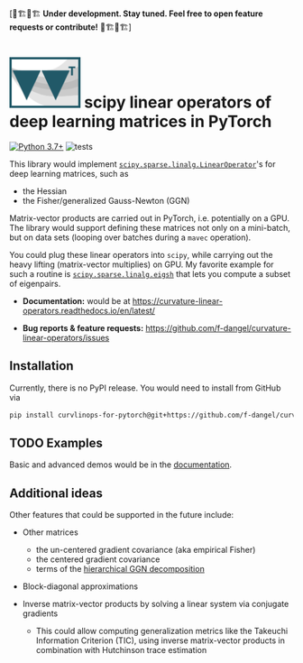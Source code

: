 [👷🏗👷🏗 **Under development. Stay tuned. Feel free to open feature requests or contribute!** 👷🏗👷🏗]

# <img alt="Logo" src="./docs/rtd/assets/vivit_logo.svg" height="90"> scipy linear operators of deep learning matrices in PyTorch

[![Python
3.7+](https://img.shields.io/badge/python-3.7+-blue.svg)](https://www.python.org/downloads/release/python-370/)
![tests](https://github.com/f-dangel/curvature-linear-operators/actions/workflows/test.yaml/badge.svg)

This library would implement
[`scipy.sparse.linalg.LinearOperator`](https://docs.scipy.org/doc/scipy/reference/generated/scipy.sparse.linalg.LinearOperator.html)'s
for deep learning matrices, such as

- the Hessian
- the Fisher/generalized Gauss-Newton (GGN)

Matrix-vector products are carried out in PyTorch, i.e. potentially on a GPU.
The library would support defining these matrices not only on a mini-batch, but
on data sets (looping over batches during a `mavec` operation).

You could plug these linear operators into `scipy`, while carrying out the heavy
lifting (matrix-vector multiplies) on GPU. My favorite example for such a
routine is
[`scipy.sparse.linalg.eigsh`](https://docs.scipy.org/doc/scipy/reference/generated/scipy.sparse.linalg.eigsh.html)
that lets you compute a subset of eigenpairs.

- **Documentation:** would be at
  https://curvature-linear-operators.readthedocs.io/en/latest/

- **Bug reports & feature requests:**
  https://github.com/f-dangel/curvature-linear-operators/issues

## Installation

Currently, there is no PyPI release. You would need to install from GitHub via

```bash
pip install curvlinops-for-pytorch@git+https://github.com/f-dangel/curvature-linear-operators.git#egg=curvlinops-for-pytorch
```

## TODO Examples

Basic and advanced demos would be in the
[documentation](https://curvature-linear-operators.readthedocs.io/en/latest/basic_usage/index.html).

## Additional ideas

Other features that could be supported in the future include:

- Other matrices

  - the un-centered gradient covariance (aka empirical Fisher)
  - the centered gradient covariance
  - terms of the [hierarchical GGN decomposition](https://arxiv.org/abs/2008.11865)

- Block-diagonal approximations

- Inverse matrix-vector products by solving a linear system via conjugate
  gradients

  - This could allow computing generalization metrics like the Takeuchi
    Information Criterion (TIC), using inverse matrix-vector products in
    combination with Hutchinson trace estimation
